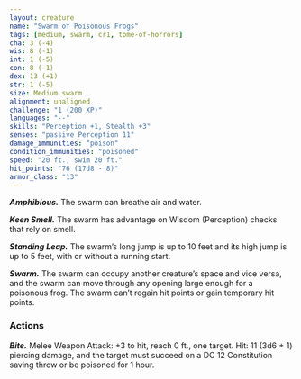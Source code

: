 ```yaml
---
layout: creature
name: "Swarm of Poisonous Frogs"
tags: [medium, swarm, cr1, tome-of-horrors]
cha: 3 (-4)
wis: 8 (-1)
int: 1 (-5)
con: 8 (-1)
dex: 13 (+1)
str: 1 (-5)
size: Medium swarm
alignment: unaligned
challenge: "1 (200 XP)"
languages: "--"
skills: "Perception +1, Stealth +3"
senses: "passive Perception 11"
damage_immunities: "poison"
condition_immunities: "poisoned"
speed: "20 ft., swim 20 ft."
hit_points: "76 (17d8 - 8)"
armor_class: "13"
---
```


***Amphibious.*** The swarm can breathe air and water.

***Keen Smell.*** The swarm has advantage on Wisdom (Perception) checks
that rely on smell.

***Standing Leap.*** The swarm’s long jump is up to 10 feet and its high
jump is up to 5 feet, with or without a running start.

***Swarm.*** The swarm can occupy another creature’s space and vice versa,
and the swarm can move through any opening large enough for a poisonous
frog. The swarm can’t regain hit points or gain temporary hit points.

### Actions

***Bite.*** Melee Weapon Attack: +3 to hit, reach 0 ft., one target. Hit: 11
(3d6 + 1) piercing damage, and the target must succeed on a DC 12
Constitution saving throw or be poisoned for 1 hour.

